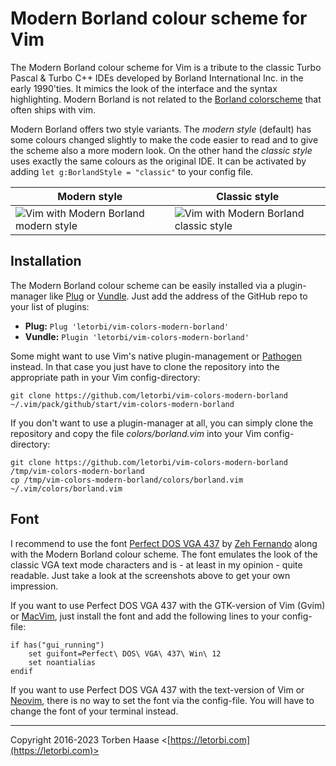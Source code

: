 # Modern Borland colour scheme for Vim

The Modern Borland colour scheme for Vim is a tribute to the classic Turbo Pascal & Turbo C++ IDEs developed by Borland International Inc. in the early 1990'ties. It mimics the look of the interface and the syntax highlighting. Modern Borland is not related to the [Borland colorscheme](https://www.vim.org/scripts/script.php?script_id=92) that often ships with vim.

Modern Borland offers two style variants. The *modern style* (default) has some colours changed slightly to make the code easier to read and to give the scheme also a more modern look. On the other hand the *classic style* uses exactly the same colours as the original IDE. It can be activated by adding `let g:BorlandStyle = "classic"` to your config file.

| Modern style  | Classic style |
| ------------- | ------------- |
| ![Vim with Modern Borland modern style](https://github.com/letorbi/vim-colors-modern-borland/raw/main/doc/screenshot_modern.png)  | ![Vim with Modern Borland classic style](https://github.com/letorbi/vim-colors-modern-borland/raw/main/doc/screenshot_classic.png)  |

## Installation

The Modern Borland colour scheme can be easily installed via a plugin-manager like [Plug](https://github.com/junegunn/vim-plug/) or [Vundle](https://github.com/VundleVim/Vundle.vim/). Just add the address of the GitHub repo to your list of plugins:

  * **Plug:** `Plug 'letorbi/vim-colors-modern-borland'`
  * **Vundle:** `Plugin 'letorbi/vim-colors-modern-borland'`

Some might want to use Vim's native plugin-management or [Pathogen](https://github.com/tpope/vim-pathogen/) instead. In that case you just have to clone the repository into the appropriate path in your Vim config-directory:

    git clone https://github.com/letorbi/vim-colors-modern-borland ~/.vim/pack/github/start/vim-colors-modern-borland

If you don't want to use a plugin-manager at all, you can simply clone the repository and copy the file *colors/borland.vim* into your Vim config-directory:

    git clone https://github.com/letorbi/vim-colors-modern-borland /tmp/vim-colors-modern-borland
    cp /tmp/vim-colors-modern-borland/colors/borland.vim ~/.vim/colors/borland.vim

## Font

I recommend to use the font [Perfect DOS VGA 437](https://dafont.com/perfect-dos-vga-437.font) by [Zeh Fernando](http://zehfernando.com/) along with the Modern Borland colour scheme. The font emulates the look of the classic VGA text mode characters and is - at least in my opinion - quite readable. Just take a look at the screenshots above to get your own impression.

If you want to use Perfect DOS VGA 437 with the GTK-version of Vim (Gvim) or [MacVim](https://github.com/macvim-dev/macvim/), just install the font and add the following lines to your config-file:

    if has("gui_running")
	    set guifont=Perfect\ DOS\ VGA\ 437\ Win\ 12
	    set noantialias
    endif
 
If you want to use Perfect DOS VGA 437 with the text-version of Vim or [Neovim](https://neovim.io/), there is no way to set the font via the config-file. You will have to change the font of your terminal instead.

----

Copyright 2016-2023 Torben Haase \<[https://letorbi.com](https://letorbi.com)>
